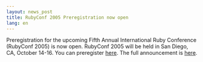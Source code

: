 ```yaml
---
layout: news_post
title: RubyConf 2005 Preregistration now open
lang: en
---
```


Preregistration for the upcoming Fifth Annual International Ruby
Conference (RubyConf 2005) is now open. RubyConf 2005 will be held in
San Diego, CA, October 14-16. You can preregister [here][1]. The full
announcement is [here][2].

[1]: http://www.rubycentral.org/conference/prereg/ 
[2]: http://www.ruby-talk.org/cgi-bin/scat.rb/ruby/ruby-talk/134660 
